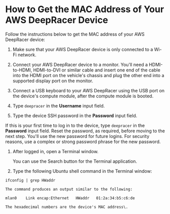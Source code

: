 # How to Get the MAC Address of Your AWS DeepRacer Device<a name="deepracer-troubleshooting-get-mac-address"></a>

Follow the instructions below to get the MAC address of your AWS DeepRacer device: 

1.  Make sure that your AWS DeepRacer device is only connected to a Wi\-Fi network\. 

1.  Connect your AWS DeepRacer device to a monitor\. You'll need a HDMI\-to\-HDMI, HDMI\-to\-DVI or similar cable and insert one end of the cable into the HDMI port on the vehicle's chassis and plug the other end into a supported display port on the monitor\. 

1.  Connect a USB keyboard to your AWS DeepRacer using the USB port on the device's compute module, after the compute module is booted\. 

1.  Type `deepracer` in the **Username** input field\. 

1.  Type the device SSH password in the **Password** input field\. 

     

   If this is your first time to log in to the device, type `deepracer` in the **Password** input field\. Reset the password, as required, before moving to the next step\. You'll use the new password for future logins\. For security reasons, use a complex or strong password phrase for the new password\.

1.  After logged in, open a Terminal window\. 

    You can use the Search button for the Terminal application\. 

1.  Type the following Ubuntu shell command in the Terminal window: 

   ```
   ifconfig | grep HWaddr
   ```

    The command produces an output similar to the following: 

   ```
   mlan0    Link encap:Ethernet   HWaddr   01:2a:34:b5:c6:de
   ```

    The hexadecimal numbers are the device's MAC address\. 
